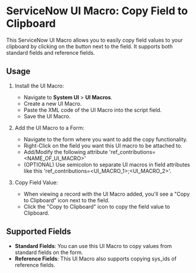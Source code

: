 # ServiceNow UI Macro: Copy Field to Clipboard

This ServiceNow UI Macro allows you to easily copy field values to your clipboard by clicking on the button next to the field. It supports both standard fields and reference fields.

## Usage

1. Install the UI Macro:
   - Navigate to **System UI** > **UI Macros**.
   - Create a new UI Macro.
   - Paste the XML code of the UI Macro into the script field.
   - Save the UI Macro.

2. Add the UI Macro to a Form:
   - Navigate to the form where you want to add the copy functionality.
   - Right-Click on the field you want this UI macro to be attached to.
   - Add/Modify the following attribute 'ref_contributions=<NAME_OF_UI_MACRO>'
   - (OPTIONAL) Use semicolon to separate UI macros in field attributes like this 'ref_contributions=<UI_MACRO_1>;<UI_MACRO_2>'.

3. Copy Field Value:
   - When viewing a record with the UI Macro added, you'll see a "Copy to Clipboard" icon next to the field.
   - Click the "Copy to Clipboard" icon to copy the field value to Clipboard.

## Supported Fields

- **Standard Fields**: You can use this UI Macro to copy values from standard fields on the form.
- **Reference Fields**: This UI Macro also supports copying sys_ids of reference fields.
